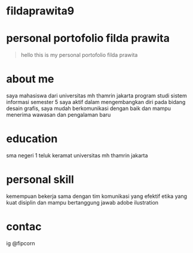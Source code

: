 # fildaprawita9
# personal portofolio filda prawita
> hello this is my personal portofolio filda prawita
# about me
saya mahasiswa dari universitas mh thamrin jakarta program studi sistem informasi semester 5
saya aktif dalam mengembangkan diri pada bidang desain grafis, saya mudah berkomunikasi dengan baik
dan mampu menerima wawasan dan pengalaman baru
# education
sma negeri 1 teluk keramat
universitas mh thamrin jakarta
# personal skill
kemempuan bekerja sama dengan tim
komunikasi yang efektif
etika yang kuat
disiplin dan mampu bertanggung jawab
adobe ilustration
# contac
ig @fipcorn
